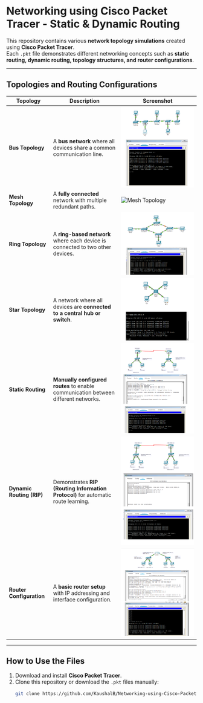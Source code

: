 # Networking using Cisco Packet Tracer - Static & Dynamic Routing

This repository contains various **network topology simulations** created using **Cisco Packet Tracer**.  
Each `.pkt` file demonstrates different networking concepts such as **static routing, dynamic routing, topology structures, and router configurations**.

---

##  **Topologies and Routing Configurations**

| Topology | Description | Screenshot |
|----------|------------|------------|
| **Bus Topology** | A **bus network** where all devices share a common communication line. | ![Bus Topology](./screenshots/bustopology.png) |
| **Mesh Topology** | A **fully connected** network with multiple redundant paths. | ![Mesh Topology](./screenshots/meshtopology.png) |
| **Ring Topology** | A **ring-based network** where each device is connected to two other devices. | ![Ring Topology](./screenshots/ringtopology.png) |
| **Star Topology** | A network where all devices are **connected to a central hub or switch**. | ![Star Topology](./screenshots/startopology.png) |
| **Static Routing** | **Manually configured routes** to enable communication between different networks. | ![Static Routing](./screenshots/staticrouting.png) |
| **Dynamic Routing (RIP)** | Demonstrates **RIP (Routing Information Protocol)** for automatic route learning. | ![Dynamic Routing](./screenshots/dynamicrouting.png) |
| **Router Configuration** | A **basic router setup** with IP addressing and interface configuration. | ![Router Configuration](./screenshots/routerconfig.png) |

---

##  **How to Use the Files**
1. Download and install **Cisco Packet Tracer**.
2. Clone this repository or download the `.pkt` files manually:
   ```bash
   git clone https://github.com/KaushalB/Networking-using-Cisco-Packet-Tracer.git
